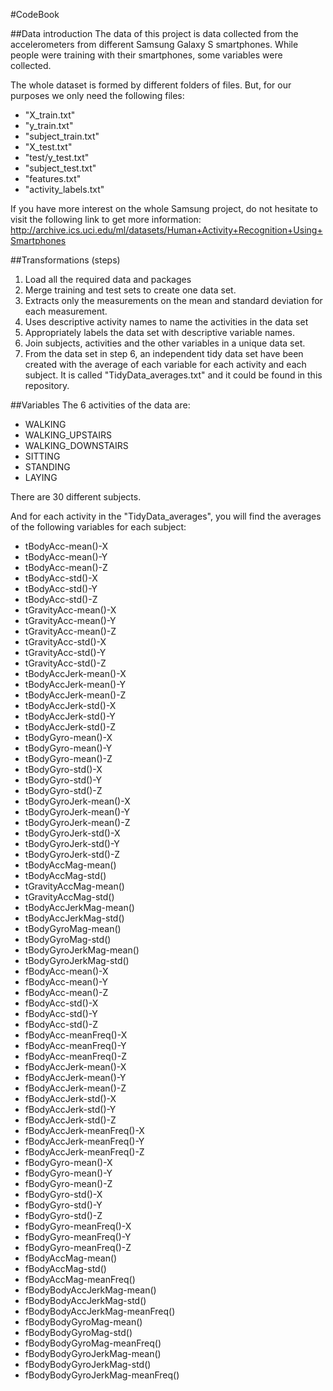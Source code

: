 #CodeBook

##Data introduction
The data of this project is data collected from the accelerometers from different Samsung Galaxy S smartphones. While people were training with their smartphones, some variables were collected.

The whole dataset is formed by different folders of files. But, for our purposes we only need the following files:
- "X_train.txt"
- "y_train.txt"
- "subject_train.txt"
- "X_test.txt"
- "test/y_test.txt"
- "subject_test.txt"
- "features.txt"
- "activity_labels.txt"

If you have more interest on the whole Samsung project, do not hesitate to visit the following link to get more information:
http://archive.ics.uci.edu/ml/datasets/Human+Activity+Recognition+Using+Smartphones

##Transformations (steps)
1. Load all the required data and packages
2. Merge training and test sets to create one data set.
3. Extracts only the measurements on the mean and standard deviation for each measurement. 
4. Uses descriptive activity names to name the activities in the data set
5. Appropriately labels the data set with descriptive variable names. 
6. Join subjects, activities and the other variables in a unique data set.
7. From the data set in step 6, an independent tidy data set have been created with the average of each variable for each activity and each subject. It is called "TidyData_averages.txt" and it could be found in this repository.

##Variables
The 6 activities of the data are:
- WALKING
- WALKING_UPSTAIRS
- WALKING_DOWNSTAIRS
- SITTING
- STANDING
- LAYING

There are 30 different subjects.

And for each activity in the "TidyData_averages", you will find the averages of the following variables for each subject:
- tBodyAcc-mean()-X
- tBodyAcc-mean()-Y
- tBodyAcc-mean()-Z
- tBodyAcc-std()-X
- tBodyAcc-std()-Y
- tBodyAcc-std()-Z
- tGravityAcc-mean()-X
- tGravityAcc-mean()-Y
- tGravityAcc-mean()-Z 
- tGravityAcc-std()-X
- tGravityAcc-std()-Y 
- tGravityAcc-std()-Z 
- tBodyAccJerk-mean()-X
- tBodyAccJerk-mean()-Y 
- tBodyAccJerk-mean()-Z 
- tBodyAccJerk-std()-X 
- tBodyAccJerk-std()-Y 
- tBodyAccJerk-std()-Z 
- tBodyGyro-mean()-X 
- tBodyGyro-mean()-Y 
- tBodyGyro-mean()-Z 
- tBodyGyro-std()-X 
- tBodyGyro-std()-Y 
- tBodyGyro-std()-Z 
- tBodyGyroJerk-mean()-X 
- tBodyGyroJerk-mean()-Y 
- tBodyGyroJerk-mean()-Z 
- tBodyGyroJerk-std()-X 
- tBodyGyroJerk-std()-Y 
- tBodyGyroJerk-std()-Z 
- tBodyAccMag-mean()
- tBodyAccMag-std() 
- tGravityAccMag-mean() 
- tGravityAccMag-std() 
- tBodyAccJerkMag-mean() 
- tBodyAccJerkMag-std() 
- tBodyGyroMag-mean() 
- tBodyGyroMag-std() 
- tBodyGyroJerkMag-mean() 
- tBodyGyroJerkMag-std() 
- fBodyAcc-mean()-X 
- fBodyAcc-mean()-Y 
- fBodyAcc-mean()-Z 
- fBodyAcc-std()-X 
- fBodyAcc-std()-Y 
- fBodyAcc-std()-Z 
- fBodyAcc-meanFreq()-X 
- fBodyAcc-meanFreq()-Y 
- fBodyAcc-meanFreq()-Z 
- fBodyAccJerk-mean()-X 
- fBodyAccJerk-mean()-Y 
- fBodyAccJerk-mean()-Z 
- fBodyAccJerk-std()-X 
- fBodyAccJerk-std()-Y 
- fBodyAccJerk-std()-Z 
- fBodyAccJerk-meanFreq()-X 
- fBodyAccJerk-meanFreq()-Y 
- fBodyAccJerk-meanFreq()-Z 
- fBodyGyro-mean()-X 
- fBodyGyro-mean()-Y 
- fBodyGyro-mean()-Z 
- fBodyGyro-std()-X 
- fBodyGyro-std()-Y 
- fBodyGyro-std()-Z 
- fBodyGyro-meanFreq()-X 
- fBodyGyro-meanFreq()-Y 
- fBodyGyro-meanFreq()-Z 
- fBodyAccMag-mean() 
- fBodyAccMag-std() 
- fBodyAccMag-meanFreq() 
- fBodyBodyAccJerkMag-mean()
- fBodyBodyAccJerkMag-std() 
- fBodyBodyAccJerkMag-meanFreq() 
- fBodyBodyGyroMag-mean() 
- fBodyBodyGyroMag-std() 
- fBodyBodyGyroMag-meanFreq() 
- fBodyBodyGyroJerkMag-mean() 
- fBodyBodyGyroJerkMag-std() 
- fBodyBodyGyroJerkMag-meanFreq()
